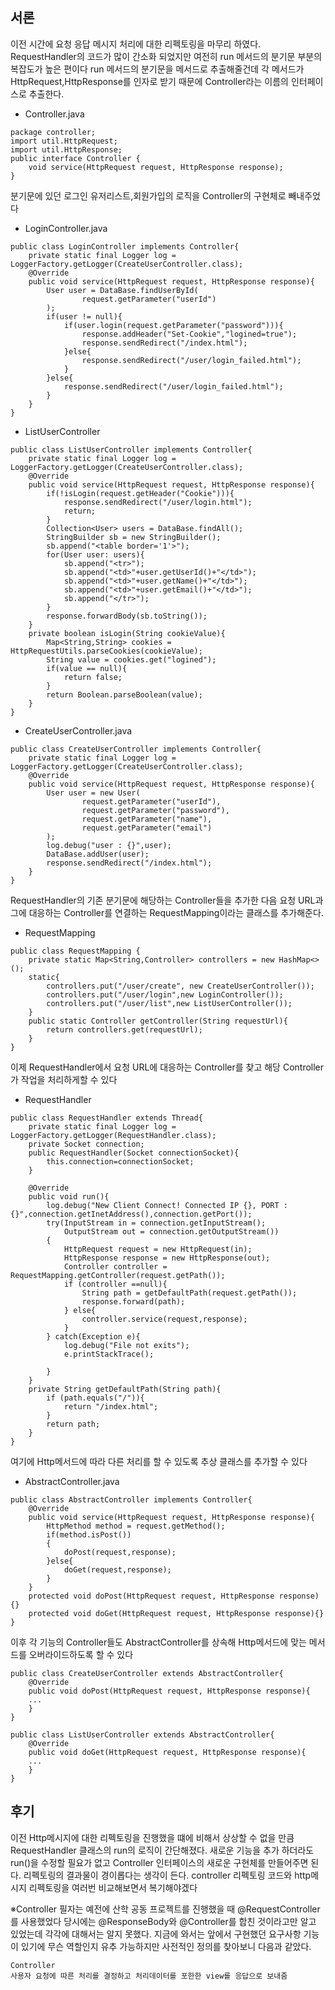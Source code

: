 ## 서론
이전 시간에 요청 응답 메시지 처리에 대한 리펙토링을 마무리 하였다. RequestHandler의 코드가 많이 간소화 되었지만 여전히 run 메서드의 분기문 부분의 복잡도가 높은 편이다 run 메서드의 분기문을 메서드로 추출해줄건데
각 메서드가 HttpRequest,HttpResponse를 인자로 받기 때문에 Controller라는 이름의 인터페이스로 추출한다.<br>
- Controller.java
```
package controller;
import util.HttpRequest;
import util.HttpResponse;
public interface Controller {
    void service(HttpRequest request, HttpResponse response);
}
```

분기문에 있던 로그인 유저리스트,회원가입의 로직을 Controller의 구현체로 빼내주었다

- LoginController.java
```
public class LoginController implements Controller{
    private static final Logger log = LoggerFactory.getLogger(CreateUserController.class);
    @Override
    public void service(HttpRequest request, HttpResponse response){
        User user = DataBase.findUserById(
                request.getParameter("userId")
        );
        if(user != null){
            if(user.login(request.getParameter("password"))){
                response.addHeader("Set-Cookie","logined=true");
                response.sendRedirect("/index.html");
            }else{
                response.sendRedirect("/user/login_failed.html");
            }
        }else{
            response.sendRedirect("/user/login_failed.html");
        }
    }
}
```
- ListUserController
```
public class ListUserController implements Controller{
    private static final Logger log = LoggerFactory.getLogger(CreateUserController.class);
    @Override
    public void service(HttpRequest request, HttpResponse response){
        if(!isLogin(request.getHeader("Cookie"))){
            response.sendRedirect("/user/login.html");
            return;
        }
        Collection<User> users = DataBase.findAll();
        StringBuilder sb = new StringBuilder();
        sb.append("<table border='1'>");
        for(User user: users){
            sb.append("<tr>");
            sb.append("<td>"+user.getUserId()+"</td>");
            sb.append("<td>"+user.getName()+"</td>");
            sb.append("<td>"+user.getEmail()+"</td>");
            sb.append("</tr>");
        }
        response.forwardBody(sb.toString());
    }
    private boolean isLogin(String cookieValue){
        Map<String,String> cookies = HttpRequestUtils.parseCookies(cookieValue);
        String value = cookies.get("logined");
        if(value == null){
            return false;
        }
        return Boolean.parseBoolean(value);
    }
}
```
- CreateUserController.java
```
public class CreateUserController implements Controller{
    private static final Logger log = LoggerFactory.getLogger(CreateUserController.class);
    @Override
    public void service(HttpRequest request, HttpResponse response){
        User user = new User(
                request.getParameter("userId"),
                request.getParameter("password"),
                request.getParameter("name"),
                request.getParameter("email")
        );
        log.debug("user : {}",user);
        DataBase.addUser(user);
        response.sendRedirect("/index.html");
    }
}
```

RequestHandler의 기존 분기문에 해당하는 Controller들을 추가한 다음 요청 URL과 그에 대응하는 Controller를 연결하는 RequestMapping이라는 클래스를 추가해준다.

- RequestMapping
```
public class RequestMapping {
    private static Map<String,Controller> controllers = new HashMap<>();
    static{
        controllers.put("/user/create", new CreateUserController());
        controllers.put("/user/login",new LoginController());
        controllers.put("/user/list",new ListUserController());
    }
    public static Controller getController(String requestUrl){
        return controllers.get(requestUrl);
    }
}
```

이제 RequestHandler에서 요청 URL에 대응하는 Controller를 찾고 해당 Controller가 작업을 처리하게할 수 있다
- RequestHandler
```
public class RequestHandler extends Thread{
    private static final Logger log = LoggerFactory.getLogger(RequestHandler.class);
    private Socket connection;
    public RequestHandler(Socket connectionSocket){
        this.connection=connectionSocket;
    }

    @Override
    public void run(){
        log.debug("New Client Connect! Connected IP {}, PORT : {}",connection.getInetAddress(),connection.getPort());
        try(InputStream in = connection.getInputStream();
            OutputStream out = connection.getOutputStream())
        {
            HttpRequest request = new HttpRequest(in);
            HttpResponse response = new HttpResponse(out);
            Controller controller = RequestMapping.getController(request.getPath());
            if (controller ==null){
                String path = getDefaultPath(request.getPath());
                response.forward(path);
            } else{
                controller.service(request,response);
            }
        } catch(Exception e){
            log.debug("File not exits");
            e.printStackTrace();

        }
    }
    private String getDefaultPath(String path){
        if (path.equals("/")){
            return "/index.html";
        }
        return path;
    }
}
```

여기에 Http메서드에 따라 다른 처리를 할 수 있도록 추상 클래스를 추가할 수 있다
- AbstractController.java
```
public class AbstractController implements Controller{
    @Override
    public void service(HttpRequest request, HttpResponse response){
        HttpMethod method = request.getMethod();
        if(method.isPost())
        {
            doPost(request,response);
        }else{
            doGet(request,response);
        }
    }
    protected void doPost(HttpRequest request, HttpResponse response){}
    protected void doGet(HttpRequest request, HttpResponse response){}
}
```

이후 각 기능의 Controller들도 AbstractController를 상속해 Http메서드에 맞는 메서드를 오버라이드하도록 할 수 있다

```
public class CreateUserController extends AbstractController{
    @Override
    public void doPost(HttpRequest request, HttpResponse response){
    ...
    }
}
```
```
public class ListUserController extends AbstractController{
    @Override
    public void doGet(HttpRequest request, HttpResponse response){
    ...
    }
}
```

## 후기 
이전 Http메시지에 대한 리펙토링을 진행했을 떄에 비해서 상상할 수 없을 만큼 RequestHandler 클래스의 run의 로직이 간단해졌다. 새로운 기능을 추가 하더라도 run()을 수정할 필요가 없고 Controller 인터페이스의 새로운 구현체를 
만들어주면 된다. 리펙토링의 결과물이 경이롭다는 생각이 든다. controller 리펙토링 코드와 http메시지 리펙토링을 여러번 비교해보면서 복기해야겠다
<br>

※Controller
필자는 예전에 산학 공동 프로젝트를 진행했을 때 @RequestController를 사용했었다 당시에는 @ResponseBody와 @Controller를 합친 것이라고만 알고 있었는데 각각에 대해서는 알지 못했다. 지금에 와서는 앞에서 
구현했던 요구사항 기능이 있기에 무슨 역할인지 유추 가능하지만 사전적인 정의를 찾아보니 다음과 같았다.
```
Controller
사용자 요청에 따른 처리를 결정하고 처리데이터를 포한한 view를 응답으로 보내줌
```


